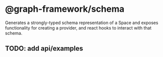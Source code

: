 # @graph-framework/schema

Generates a strongly-typed schema representation of a Space and exposes functionality for creating a provider, and react hooks to interact with that schema.

## TODO: add api/examples